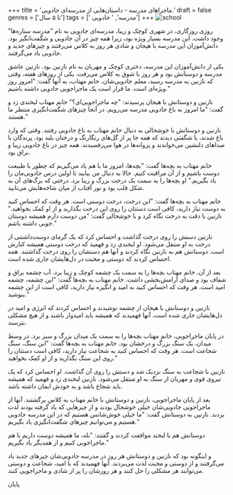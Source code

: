 +++
title = 'ماجراهای مدرسه - داستان‌هایی از مدرسه‌ای جادویی.'
draft = false
genres = ['تا ۵ سال']
tags = [' مدرسه', ' حادویی']
+++
![school](/78.School.jpg)

روزی روزگاری، در شهری کوچک و زیبا، مدرسه‌ای جادویی به نام "مدرسه ستاره‌ها" وجود داشت. این مدرسه بسیار ویژه بود، زیرا همه چیز در آن جادویی و شگفت‌انگیز بود. دانش‌آموزان این مدرسه با هیجان و شادی هر روز به کلاس می‌رفتند و چیزهای جدید و جادویی یاد می‌گرفتند.

یکی از دانش‌آموزان این مدرسه، دختری کوچک و مهربان به نام نازنین بود. نازنین عاشق مدرسه و دوستانش بود و هر روز با شوق به کلاس می‌رفت. یکی از روزهای هفته، وقتی که نازنین به مدرسه رسید، معلم جادویی‌شان، خانم مهتاب، به آنها گفت: "امروز روز ویژه‌ای است. ما قرار است یک ماجراجویی جادویی داشته باشیم."

نازنین و دوستانش با هیجان پرسیدند: "چه ماجراجویی‌ای؟" خانم مهتاب لبخندی زد و گفت: "ما امروز به باغ جادویی مدرسه می‌رویم. در آنجا چیزهای شگفت‌انگیزی منتظر ما هستند."

نازنین و دوستانش با خوشحالی به دنبال خانم مهتاب به باغ جادویی رفتند. وقتی که وارد باغ شدند، با شگفتی دیدند که همه جا پر از گل‌های رنگارنگ و درختان بلند بود. پرندگان با صداهای دلنشین می‌خواندند و پروانه‌ها در هوا می‌رقصیدند. همه چیز در باغ جادویی زیبا و براق بود.

خانم مهتاب به بچه‌ها گفت: "بچه‌ها، امروز ما با هم یاد می‌گیریم که چطور با طبیعت دوست باشیم و از آن مراقبت کنیم. حالا به دنبال من بیایید تا اولین درس جادویی‌مان را یاد بگیریم." او بچه‌ها را به سمت یک درخت بزرگ و زیبا برد. درختی که برگ‌های آن به شکل قلب بود و نور آفتاب از میان شاخه‌هایش می‌تابید.

خانم مهتاب به بچه‌ها گفت: "این درخت، درخت دوستی است. هر وقت که احساس کنید به دوست نیاز دارید، کافی است دستتان را روی این درخت بگذارید و از او کمک بخواهید." نازنین با دقت به درخت نگاه کرد و با خوشحالی گفت: "من دوست دارم همیشه دوستان خوبی داشته باشم."

نازنین دستش را روی درخت گذاشت و احساس کرد که یک گرمای دوست‌داشتنی از درخت به او منتقل می‌شود. او لبخندی زد و فهمید که درخت دوستی همیشه کنارش است. دوستانش هم به نازنین نگاه کردند و آنها هم دستشان را روی درخت گذاشتند. همه احساس کردند که دوستی و محبت در دل‌هایشان جاری شده است.

بعد از آن، خانم مهتاب بچه‌ها را به سمت یک چشمه کوچک و زیبا برد. آب چشمه براق و شفاف بود و صدای آرامش‌بخشی داشت. خانم مهتاب به بچه‌ها گفت: "این چشمه، چشمه امید است. هر وقت که احساس کنید به امید و انگیزه نیاز دارید، کافی است از این چشمه بنوشید."

نازنین و دوستانش با هیجان از چشمه نوشیدند و احساس کردند که انرژی و امید در دل‌هایشان جاری شده است. آنها فهمیدند که همیشه باید امیدوار باشند و از هیچ مشکلی نترسند.

در پایان ماجراجویی، خانم مهتاب بچه‌ها را به سمت یک میدان بزرگ و سبز برد. در وسط میدان، یک سنگ بزرگ و درخشان بود. خانم مهتاب به بچه‌ها گفت: "این سنگ، سنگ شجاعت است. هر وقت که احساس کنید به شجاعت نیاز دارید، کافی است دستتان را روی این سنگ بگذارید و از او کمک بخواهید."

نازنین با شجاعت به سنگ نزدیک شد و دستش را روی آن گذاشت. او احساس کرد که یک نیروی قوی و مهربان از سنگ به او منتقل می‌شود. نازنین لبخندی زد و فهمید که همیشه باید شجاع باشد و به خودش ایمان داشته باشد.

بعد از پایان ماجراجویی، نازنین و دوستانش با خانم مهتاب به کلاس برگشتند. آنها از ماجراجویی جادویی‌شان خیلی خوشحال بودند و از چیزهایی که یاد گرفته بودند لذت بردند. نازنین به دوستانش گفت: "ما خیلی خوش‌شانس هستیم که در این مدرسه جادویی هستیم و می‌توانیم چیزهای شگفت‌انگیزی یاد بگیریم."

دوستانش هم با لبخند موافقت کردند و گفتند: "بله، ما همیشه دوست داریم با هم ماجراجویی کنیم و از همدیگر یاد بگیریم."

و اینگونه بود که نازنین و دوستانش هر روز در مدرسه جادویی‌شان چیزهای جدید یاد می‌گرفتند و از دوستی و محبت لذت می‌بردند. آنها فهمیدند که با امید، شجاعت و دوستی می‌توانند هر مشکلی را حل کنند و هر روزشان را پر از شادی و ماجراجویی کنند.

پایان